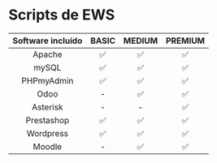 # Scripts de EWS


|   Software incluído     |    BASIC           |       MEDIUM       |   PREMIUM          |
|:-----------------------:|:------------------:|:------------------:|:------------------:|
| Apache                  | :white_check_mark: | :white_check_mark: | :white_check_mark: | 
| mySQL                   | :white_check_mark: | :white_check_mark: | :white_check_mark: | 
| PHPmyAdmin              | :white_check_mark: | :white_check_mark: | :white_check_mark: |
| Odoo                    |          -         | :white_check_mark: | :white_check_mark: | 
| Asterisk                |          -         |         -          | :white_check_mark: | 
| Prestashop              | :white_check_mark: | :white_check_mark: | :white_check_mark: | 
| Wordpress               | :white_check_mark: | :white_check_mark: | :white_check_mark: | 
| Moodle                  |          -         | :white_check_mark: | :white_check_mark: | 
